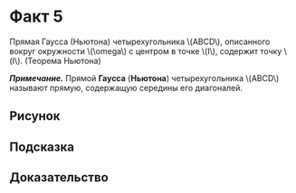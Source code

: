 # Факт 5


Прямая Гаусса (Ньютона) четырехугольника \\(ABCD\\), описанного вокруг 
окружности \\(\omega\\) с центром в точке \\(I\\),  содержит точку 
\\(I\\). (Теорема Ньютона)

***Примечание.*** Прямой **Гаусса** (**Ньютона**) четырехугольника 
\\(ABCD\\) называют прямую, содержащую середины его диагоналей.

## Рисунок

## Подсказка

## Доказательство
